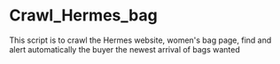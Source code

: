 # Crawl_Hermes_bag
This script is to crawl the Hermes website, women's bag page, find and alert automatically the buyer the newest arrival of bags wanted
